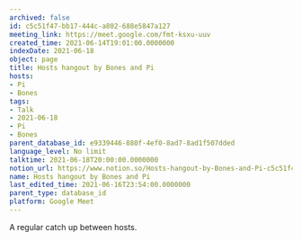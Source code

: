 ```yaml
---
archived: false
id: c5c51f47-bb17-444c-a802-688e5847a127
meeting_link: https://meet.google.com/fmt-ksxu-uuv
created_time: 2021-06-14T19:01:00.0000000
indexDate: 2021-06-18
object: page
title: Hosts hangout by Bones and Pi
hosts:
- Pi
- Bones
tags:
- Talk
- 2021-06-18
- Pi
- Bones
parent_database_id: e9339446-880f-4ef0-8ad7-8ad1f507dded
language_level: No limit
talktime: 2021-06-18T20:00:00.0000000
notion_url: https://www.notion.so/Hosts-hangout-by-Bones-and-Pi-c5c51f47bb17444ca802688e5847a127
name: Hosts hangout by Bones and Pi
last_edited_time: 2021-06-16T23:54:00.0000000
parent_type: database_id
platform: Google Meet
---
```


A regular catch up between hosts.


